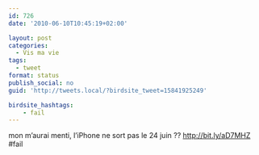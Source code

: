 ```yaml
---
id: 726
date: '2010-06-10T10:45:19+02:00'

layout: post
categories:
  - Vis ma vie
tags:
  - tweet
format: status
publish_social: no
guid: 'http://tweets.local/?birdsite_tweet=15841925249'

birdsite_hashtags:
    - fail
---
```


mon m’aurai menti, l’iPhone ne sort pas le 24 juin ?? http://bit.ly/aD7MHZ #fail